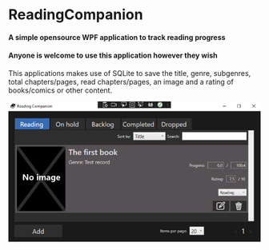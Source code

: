 # ReadingCompanion
#### A simple opensource WPF application to track reading progress 
#### Anyone is welcome to use this application however they wish

This applications makes use of SQLite to save the title, genre, subgenres, total chapters/pages, read chapters/pages, an image and a rating of books/comics or other content. <br />

![](screenshot.png)
